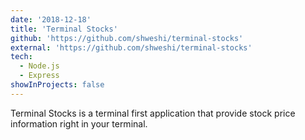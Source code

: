 ```yaml
---
date: '2018-12-18'
title: 'Terminal Stocks'
github: 'https://github.com/shweshi/terminal-stocks'
external: 'https://github.com/shweshi/terminal-stocks'
tech:
  - Node.js
  - Express
showInProjects: false
---
```


Terminal Stocks is a terminal first application that provide stock price information right in your terminal.
